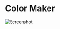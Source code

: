 # Color Maker
![Screenshot](https://github.com/avinashtare/avinashtare/assets/88629099/fc20443d-4402-4164-b0ef-5d64cca13c4a)